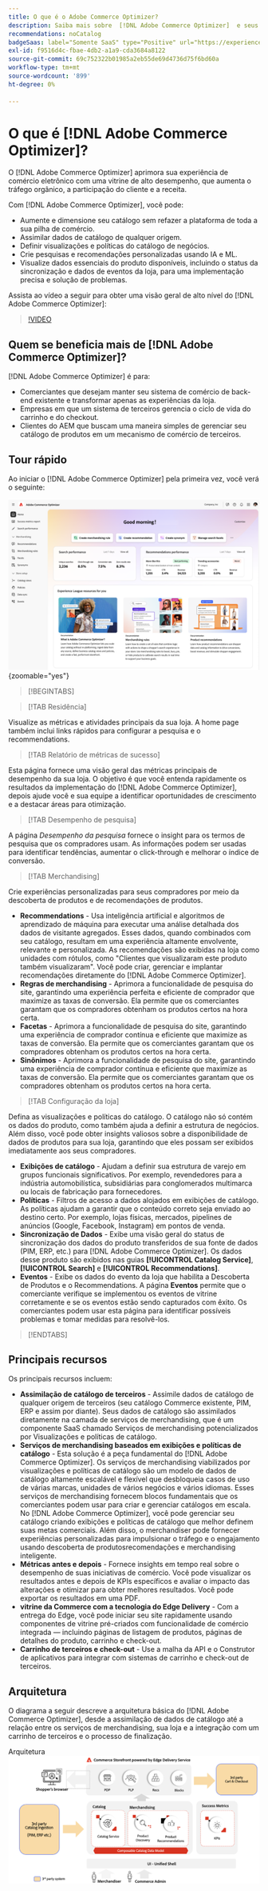 ```yaml
---
title: O que é o Adobe Commerce Optimizer?
description: Saiba mais sobre  [!DNL Adobe Commerce Optimizer]  e seus principais recursos.
recommendations: noCatalog
badgeSaas: label="Somente SaaS" type="Positive" url="https://experienceleague.adobe.com/en/docs/commerce/user-guides/product-solutions" tooltip="Aplicável somente a projetos do Adobe Commerce as a Cloud Service e do Adobe Commerce Optimizer (infraestrutura SaaS gerenciada pela Adobe)."
exl-id: f9516d4c-fbae-4db2-a1a9-cda3684a8122
source-git-commit: 69c752322b01985a2eb55de69d4736d75f6bd60a
workflow-type: tm+mt
source-wordcount: '899'
ht-degree: 0%

---
```


# O que é [!DNL Adobe Commerce Optimizer]?

O [!DNL Adobe Commerce Optimizer] aprimora sua experiência de comércio eletrônico com uma vitrine de alto desempenho, que aumenta o tráfego orgânico, a participação do cliente e a receita.

Com [!DNL Adobe Commerce Optimizer], você pode:

- Aumente e dimensione seu catálogo sem refazer a plataforma de toda a sua pilha de comércio.
- Assimilar dados de catálogo de qualquer origem.
- Definir visualizações e políticas do catálogo de negócios.
- Crie pesquisas e recomendações personalizadas usando IA e ML.
- Visualize dados essenciais do produto disponíveis, incluindo o status da sincronização e dados de eventos da loja, para uma implementação precisa e solução de problemas.

Assista ao vídeo a seguir para obter uma visão geral de alto nível do [!DNL Adobe Commerce Optimizer]:

>[!VIDEO](https://video.tv.adobe.com/v/3450226)

## Quem se beneficia mais de [!DNL Adobe Commerce Optimizer]?

[!DNL Adobe Commerce Optimizer] é para:

- Comerciantes que desejam manter seu sistema de comércio de back-end existente e transformar apenas as experiências da loja.
- Empresas em que um sistema de terceiros gerencia o ciclo de vida do carrinho e do checkout.
- Clientes do AEM que buscam uma maneira simples de gerenciar seu catálogo de produtos em um mecanismo de comércio de terceiros.

## Tour rápido

Ao iniciar o [!DNL Adobe Commerce Optimizer] pela primeira vez, você verá o seguinte:

![[!DNL Adobe Commerce Optimizer] UI](./assets/user-interface.png){zoomable="yes"}

>[!BEGINTABS]

>[!TAB Residência]

Visualize as métricas e atividades principais da sua loja. A home page também inclui links rápidos para configurar a pesquisa e o recommendations.

>[!TAB Relatório de métricas de sucesso]

Esta página fornece uma visão geral das métricas principais de desempenho da sua loja. O objetivo é que você entenda rapidamente os resultados da implementação do [!DNL Adobe Commerce Optimizer], depois ajude você e sua equipe a identificar oportunidades de crescimento e a destacar áreas para otimização.

>[!TAB Desempenho de pesquisa]

A página *Desempenho da pesquisa* fornece o insight para os termos de pesquisa que os compradores usam. As informações podem ser usadas para identificar tendências, aumentar o click-through e melhorar o índice de conversão.

>[!TAB Merchandising]

Crie experiências personalizadas para seus compradores por meio da descoberta de produtos e de recomendações de produtos.

- **Recommendations** - Usa inteligência artificial e algoritmos de aprendizado de máquina para executar uma análise detalhada dos dados de visitante agregados. Esses dados, quando combinados com seu catálogo, resultam em uma experiência altamente envolvente, relevante e personalizada. As recomendações são exibidas na loja como unidades com rótulos, como &quot;Clientes que visualizaram este produto também visualizaram&quot;. Você pode criar, gerenciar e implantar recomendações diretamente do [!DNL Adobe Commerce Optimizer].
- **Regras de merchandising** - Aprimora a funcionalidade de pesquisa do site, garantindo uma experiência perfeita e eficiente de comprador que maximize as taxas de conversão. Ela permite que os comerciantes garantam que os compradores obtenham os produtos certos na hora certa.
- **Facetas** - Aprimora a funcionalidade de pesquisa do site, garantindo uma experiência de comprador contínua e eficiente que maximize as taxas de conversão. Ela permite que os comerciantes garantam que os compradores obtenham os produtos certos na hora certa.
- **Sinônimos** - Aprimora a funcionalidade de pesquisa do site, garantindo uma experiência de comprador contínua e eficiente que maximize as taxas de conversão. Ela permite que os comerciantes garantam que os compradores obtenham os produtos certos na hora certa.

>[!TAB Configuração da loja]

Defina as visualizações e políticas do catálogo. O catálogo não só contém os dados do produto, como também ajuda a definir a estrutura de negócios. Além disso, você pode obter insights valiosos sobre a disponibilidade de dados de produtos para sua loja, garantindo que eles possam ser exibidos imediatamente aos seus compradores.

- **Exibições de catálogo** - Ajudam a definir sua estrutura de varejo em grupos funcionais significativos. Por exemplo, revendedores para a indústria automobilística, subsidiárias para conglomerados multimarca ou locais de fabricação para fornecedores.
- **Políticas** - Filtros de acesso a dados alojados em exibições de catálogo. As políticas ajudam a garantir que o conteúdo correto seja enviado ao destino certo. Por exemplo, lojas físicas, mercados, pipelines de anúncios (Google, Facebook, Instagram) em pontos de venda.
- **Sincronização de Dados** - Exibe uma visão geral do status de sincronização dos dados do produto transferidos de sua fonte de dados (PIM, ERP, etc.) para [!DNL Adobe Commerce Optimizer]. Os dados desse produto são exibidos nas guias **[!UICONTROL Catalog Service]**, **[!UICONTROL Search]** e **[!UICONTROL Recommendations]**.
- **Eventos** - Exibe os dados do evento da loja que habilita a Descoberta de Produtos e o Recommendations. A página **Eventos** permite que o comerciante verifique se implementou os eventos de vitrine corretamente e se os eventos estão sendo capturados com êxito. Os comerciantes podem usar esta página para identificar possíveis problemas e tomar medidas para resolvê-los.

>[!ENDTABS]

## Principais recursos

Os principais recursos incluem:

- **Assimilação de catálogo de terceiros** - Assimile dados de catálogo de qualquer origem de terceiros (seu catálogo Commerce existente, PIM, ERP e assim por diante). Seus dados de catálogo são assimilados diretamente na camada de serviços de merchandising, que é um componente SaaS chamado Serviços de merchandising potencializados por Visualizações e políticas de catálogo.
- **Serviços de merchandising baseados em exibições e políticas de catálogo** - Esta solução é a peça fundamental do [!DNL Adobe Commerce Optimizer]. Os serviços de merchandising viabilizados por visualizações e políticas de catálogo são um modelo de dados de catálogo altamente escalável e flexível que desbloqueia casos de uso de várias marcas, unidades de vários negócios e vários idiomas. Esses serviços de merchandising fornecem blocos fundamentais que os comerciantes podem usar para criar e gerenciar catálogos em escala. No [!DNL Adobe Commerce Optimizer], você pode gerenciar seu catálogo criando exibições e políticas de catálogo que melhor definem suas metas comerciais. Além disso, o merchandiser pode fornecer experiências personalizadas para impulsionar o tráfego e o engajamento usando descoberta de produtos&#x200B; recomendações e merchandising inteligente.
- **Métricas antes e depois** - Fornece insights em tempo real sobre o desempenho de suas iniciativas de comércio. Você pode visualizar os resultados antes e depois de KPIs específicos e avaliar o impacto das alterações e otimizar para obter melhores resultados. Você pode exportar os resultados em uma PDF.
- **vitrine da Commerce com a tecnologia do Edge Delivery** - Com a entrega do Edge, você pode iniciar seu site rapidamente usando componentes de vitrine pré-criados com funcionalidade de comércio integrada — incluindo páginas de listagem de produtos, páginas de detalhes do produto, carrinho e check-out.
- **Carrinho de terceiros e check-out** - Use a malha da API e o Construtor de aplicativos para integrar com sistemas de carrinho e check-out de terceiros.

## Arquitetura

O diagrama a seguir descreve a arquitetura básica do [!DNL Adobe Commerce Optimizer], desde a assimilação de dados de catálogo até a relação entre os serviços de merchandising, sua loja e a integração com um carrinho de terceiros e o processo de finalização.

Arquitetura ![[!DNL Adobe Commerce Optimizer]](./assets/architecture.png)
